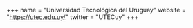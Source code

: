 +++
name = "Universidad Tecnológica del Uruguay"
website = "https://utec.edu.uy/"
twitter = "UTECuy"
+++
